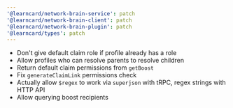 ```yaml
---
'@learncard/network-brain-service': patch
'@learncard/network-brain-client': patch
'@learncard/network-brain-plugin': patch
'@learncard/types': patch
---
```


-   Don't give default claim role if profile already has a role
-   Allow profiles who can resolve parents to resolve children
-   Return default claim permissions from `getBoost`
-   Fix `generateClaimLink` permissions check
-   Actually allow `$regex` to work via `superjson` with tRPC, regex strings with HTTP API
-   Allow querying boost recipients
